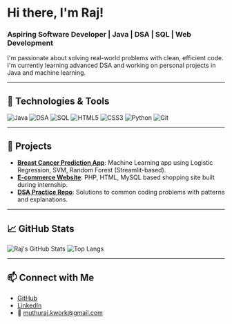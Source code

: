 # Hi there, I'm Raj!  

### Aspiring Software Developer | Java | DSA | SQL | Web Development

I'm passionate about solving real-world problems with clean, efficient code. I'm currently learning advanced DSA and working on personal projects in Java and machine learning.

---

## 🔧 Technologies & Tools
![Java](https://img.shields.io/badge/-Java-007396?style=flat&logo=java)
![DSA](https://img.shields.io/badge/-DSA-brightgreen?style=flat)
![SQL](https://img.shields.io/badge/-SQL-blue?style=flat&logo=mysql)
![HTML5](https://img.shields.io/badge/-HTML5-E34F26?style=flat&logo=html5)
![CSS3](https://img.shields.io/badge/-CSS3-1572B6?style=flat&logo=css3)
![Python](https://img.shields.io/badge/-Python-3776AB?style=flat&logo=python)
![Git](https://img.shields.io/badge/-Git-F05032?style=flat&logo=git)

---

## 📌 Projects

- [**Breast Cancer Prediction App**](https://github.com/raj-dev434/breast-cancer-predictor): Machine Learning app using Logistic Regression, SVM, Random Forest (Streamlit-based).
- [**E-commerce Website**](https://github.com/raj-dev434/ecommerce-php): PHP, HTML, MySQL based shopping site built during internship.
- [**DSA Practice Repo**](https://github.com/raj-dev434/dsa-practice): Solutions to common coding problems with patterns and explanations.

---

## 📈 GitHub Stats

![Raj's GitHub Stats](https://github-readme-stats.vercel.app/api?username=raj-dev434&show_icons=true&theme=radical)
![Top Langs](https://github-readme-stats.vercel.app/api/top-langs/?username=raj-dev434&layout=compact)

---

## 📫 Connect with Me

- [GitHub](https://github.com/raj-dev434)
- [LinkedIn](https://linkedin.com/in/raj-dev434)
- 📧 muthuraj.kwork@gmail.com

